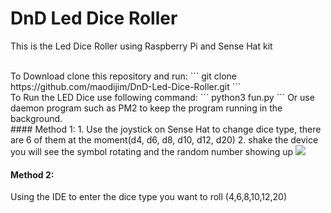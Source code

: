# DnD Led Dice Roller

This is the Led Dice Roller using Raspberry Pi and Sense Hat kit

<br>
To Download clone this repository and run:
```
git clone https://github.com/maodijim/DnD-Led-Dice-Roller.git
```

<br>
To Run the LED Dice use following command:
```
python3 fun.py
```
Or use daemon program such as PM2 to keep the program running in the background.

<br>
#### Method 1:
1. Use the joystick on Sense Hat to change dice type, there are 6 of them at the moment(d4, d6, d8, d10, d12, d20)
2. shake the device you will see the symbol rotating and the random number showing up

<img src="https://i.imgur.com/laShSUL.gif">

#### Method 2:
Using the IDE to enter the dice type you want to roll (4,6,8,10,12,20)
